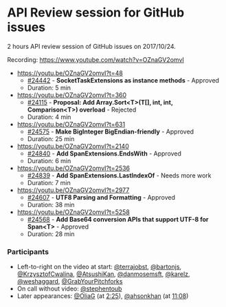 # API Review session for GitHub issues

2 hours API review session of GitHub issues on 2017/10/24.

Recording: https://www.youtube.com/watch?v=OZnaGV2omvI

* https://youtu.be/OZnaGV2omvI?t=48
  * [#24442](https://github.com/dotnet/corefx/issues/24442) - **SocketTaskExtensions as instance methods** - Approved
  * Duration: 5 min
* https://youtu.be/OZnaGV2omvI?t=360
  * [#24115](https://github.com/dotnet/corefx/issues/24115) - **Proposal: Add Array.Sort\<T\>(T[], int, int, Comparison\<T\>) overload** - Rejected
  * Duration: 4 min
* https://youtu.be/OZnaGV2omvI?t=631
  * [#24575](https://github.com/dotnet/corefx/issues/24575) - **Make BigInteger BigEndian-friendly** - Approved
  * Duration: 25 min
* https://youtu.be/OZnaGV2omvI?t=2140
  * [#24840](https://github.com/dotnet/corefx/issues/24840) - **Add SpanExtensions.EndsWith** - Approved
  * Duration: 6 min
* https://youtu.be/OZnaGV2omvI?t=2536
  * [#24839](https://github.com/dotnet/corefx/issues/24839) - **Add SpanExtensions.LastIndexOf** - Needs more work
  * Duration: 7 min
* https://youtu.be/OZnaGV2omvI?t=2977
  * [#24607](https://github.com/dotnet/corefx/issues/24607) - **UTF8 Parsing and Formatting** - Approved
  * Duration: 38 min
* https://youtu.be/OZnaGV2omvI?t=5258
  * [#24568](https://github.com/dotnet/corefx/issues/24568) - **Add Base64 conversion APIs that support UTF-8 for Span\<T\>** - Approved
  * Duration: 28 min


### Participants

  * Left-to-right on the video at start: [@terrajobst](https://github.com/terrajobst), [@bartonjs](https://github.com/bartonjs), [@KrzysztofCwalina](https://github.com/KrzysztofCwalina), [@AtsushiKan](https://github.com/AtsushiKan), [@danmosemsft](https://github.com/danmosemsft), [@karelz](https://github.com/karelz), [@weshaggard](https://github.com/weshaggard), [@GrabYourPitchforks](https://github.com/GrabYourPitchforks)
  * On call without video: [@stephentoub](https://github.com/stephentoub)
  * Later appearances: [@OliaG](https://github.com/OliaG) (at [2:25](https://youtu.be/OZnaGV2omvI?t=145)), [@ahsonkhan](https://github.com/ahsonkhan) (at [11:08](https://youtu.be/OZnaGV2omvI?t=668))
